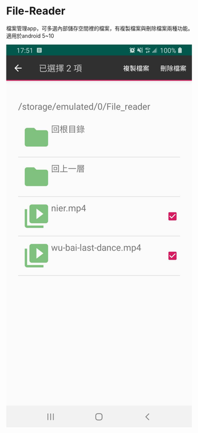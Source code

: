 # File-Reader
檔案管理app，可多選內部儲存空間裡的檔案，有複製檔案與刪除檔案兩種功能。
適用於android 5~10

![image](https://github.com/yushan33/File-Reader/blob/master/204481.jpg)
